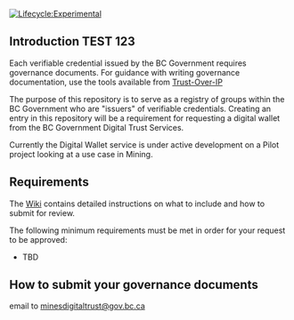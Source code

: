 [![Lifecycle:Experimental](https://img.shields.io/badge/Lifecycle-Experimental-339999)](<Redirect-URL>)

## Introduction TEST 123

Each verifiable credential issued by the BC Government requires governance documents. For guidance with writing governance documentation, use the tools available from [Trust-Over-IP](https://trustoverip.org/our-work/deliverables/) 

The purpose of this repository is to serve as a registry of groups within the BC Government who are "issuers" of verifiable credentials. Creating an entry in this repository will be a requirement for requesting a digital wallet from the BC Government Digital Trust Services.

Currently the Digital Wallet service is under active development on a Pilot project looking at a use case in Mining.

## Requirements
The [Wiki](https://github.com/bcgov/bc-vcpedia/wiki) contains detailed instructions on what to include and how to submit for review.

The following minimum requirements must be met in order for your request to be approved:
- TBD

## How to submit your governance documents

email to minesdigitaltrust@gov.bc.ca
